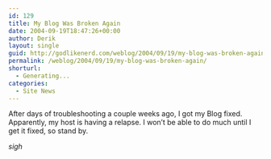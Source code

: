 ```yaml
---
id: 129
title: My Blog Was Broken Again
date: 2004-09-19T18:47:26+00:00
author: Derik
layout: single
guid: http://godlikenerd.com/weblog/2004/09/19/my-blog-was-broken-again/
permalink: /weblog/2004/09/19/my-blog-was-broken-again/
shorturl:
  - Generating...
categories:
  - Site News
---
```

After days of troubleshooting a couple weeks ago, I got my Blog fixed. Apparently, my host is having a relapse. I won&#8217;t be able to do much until I get it fixed, so stand by.

_sigh_